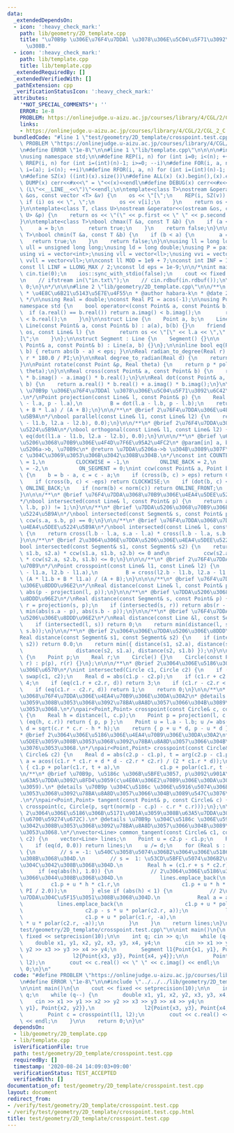 ```yaml
---
data:
  _extendedDependsOn:
  - icon: ':heavy_check_mark:'
    path: lib/geometry/2D_template.cpp
    title: "\u70B9p \u306E\u76F4\u7DDAl \u3078\u306E\u5C04\u5F71\u3092\u6C42\u3081\
      \u308B."
  - icon: ':heavy_check_mark:'
    path: lib/template.cpp
    title: lib/template.cpp
  _extendedRequiredBy: []
  _extendedVerifiedWith: []
  _pathExtension: cpp
  _verificationStatusIcon: ':heavy_check_mark:'
  attributes:
    '*NOT_SPECIAL_COMMENTS*': ''
    ERROR: 1e-8
    PROBLEM: https://onlinejudge.u-aizu.ac.jp/courses/library/4/CGL/2/CGL_2_C
    links:
    - https://onlinejudge.u-aizu.ac.jp/courses/library/4/CGL/2/CGL_2_C
  bundledCode: "#line 1 \"test/geometry/2D_template/crosspoint.test.cpp\"\n#define\
    \ PROBLEM \"https://onlinejudge.u-aizu.ac.jp/courses/library/4/CGL/2/CGL_2_C\"\
    \n#define ERROR \"1e-8\"\n\n#line 1 \"lib/template.cpp\"\n\n\n\n#include <bits/stdc++.h>\n\
    \nusing namespace std;\n\n#define REP(i, n) for (int i=0; i<(n); ++i)\n#define\
    \ RREP(i, n) for (int i=(int)(n)-1; i>=0; --i)\n#define FOR(i, a, n) for (int\
    \ i=(a); i<(n); ++i)\n#define RFOR(i, a, n) for (int i=(int)(n)-1; i>=(a); --i)\n\
    \n#define SZ(x) ((int)(x).size())\n#define ALL(x) (x).begin(),(x).end()\n\n#define\
    \ DUMP(x) cerr<<#x<<\" = \"<<(x)<<endl\n#define DEBUG(x) cerr<<#x<<\" = \"<<(x)<<\"\
    \ (L\"<<__LINE__<<\")\"<<endl;\n\ntemplate<class T>\nostream &operator<<(ostream\
    \ &os, const vector <T> &v) {\n    os << \"[\";\n    REP(i, SZ(v)) {\n       \
    \ if (i) os << \", \";\n        os << v[i];\n    }\n    return os << \"]\";\n\
    }\n\ntemplate<class T, class U>\nostream &operator<<(ostream &os, const pair <T,\
    \ U> &p) {\n    return os << \"(\" << p.first << \" \" << p.second << \")\";\n\
    }\n\ntemplate<class T>\nbool chmax(T &a, const T &b) {\n    if (a < b) {\n   \
    \     a = b;\n        return true;\n    }\n    return false;\n}\n\ntemplate<class\
    \ T>\nbool chmin(T &a, const T &b) {\n    if (b < a) {\n        a = b;\n     \
    \   return true;\n    }\n    return false;\n}\n\nusing ll = long long;\nusing\
    \ ull = unsigned long long;\nusing ld = long double;\nusing P = pair<int, int>;\n\
    using vi = vector<int>;\nusing vll = vector<ll>;\nusing vvi = vector<vi>;\nusing\
    \ vvll = vector<vll>;\n\nconst ll MOD = 1e9 + 7;\nconst int INF = INT_MAX / 2;\n\
    const ll LINF = LLONG_MAX / 2;\nconst ld eps = 1e-9;\n\n/*\nint main() {\n   \
    \ cin.tie(0);\n    ios::sync_with_stdio(false);\n    cout << fixed << setprecision(10);\n\
    \n    // ifstream in(\"in.txt\");\n    // cin.rdbuf(in.rdbuf());\n\n    return\
    \ 0;\n}\n*/\n\n\n#line 2 \"lib/geometry/2D_template.cpp\"\n\n/**\n * @brief\n\
    \ * \u4E8C\u6B21\u5143\u5E7E\u4F55\n * @author habara-k\n * @date 2020/05/05\n\
    \ */\n\nusing Real = double;\nconst Real PI = acos(-1);\n\nusing Point = complex<Real>;\n\
    namespace std {\n    bool operator<(const Point& a, const Point& b) {\n      \
    \  if (a.real() == b.real()) return a.imag() < b.imag();\n        return a.real()\
    \ < b.real();\n    }\n}\n\nstruct Line {\n    Point a, b;\n    Line() {}\n   \
    \ Line(const Point& a, const Point& b) : a(a), b(b) {}\n    friend ostream& operator<<(ostream&\
    \ os, const Line& l) {\n        return os << \"[\" << l.a << \",\" << l.b << \"\
    ]\";\n    }\n};\n\nstruct Segment : Line {\n    Segment() {}\n\n    Segment(const\
    \ Point& a, const Point& b) : Line(a, b) {}\n};\n\ninline bool eq(Real a, Real\
    \ b) { return abs(b - a) < eps; }\n\nReal radian_to_degree(Real r) {\n    return\
    \ r * 180.0 / PI;\n}\n\nReal degree_to_radian(Real d) {\n    return d * PI / 180.0;\n\
    }\n\nPoint rotate(const Point &p, Real theta) {\n    return p * polar((Real)1.0,\
    \ theta);\n}\n\nReal cross(const Point& a, const Point& b) {\n    return a.real()\
    \ * b.imag() - a.imag() * b.real();\n}\n\nReal dot(const Point& a, const Point&\
    \ b) {\n    return a.real() * b.real() + a.imag() * b.imag();\n}\n\n\n/**\n* @brief\
    \ \u70B9p \u306E\u76F4\u7DDAl \u3078\u306E\u5C04\u5F71\u3092\u6C42\u3081\u308B\
    .\n*/\nPoint projection(const Line& l, const Point& p) {\n    Real A = dot(l.b\
    \ - l.a, p - l.a),\n         B = dot(l.a - l.b, p - l.b);\n    return (A * l.b\
    \ + B * l.a) / (A + B);\n}\n\n/**\n* @brief 2\u76F4\u7DDA\u306E\u4E26\u884C\u5224\
    \u5B9A\n*/\nbool parallel(const Line& l1, const Line& l2) {\n    return eq(cross(l1.a\
    \ - l1.b, l2.a - l2.b), 0.0);\n}\n\n/**\n* @brief 2\u76F4\u7DDA\u306E\u76F4\u884C\
    \u5224\u5B9A\n*/\nbool orthogonal(const Line& l1, const Line& l2) {\n    return\
    \ eq(dot(l1.a - l1.b, l2.a - l2.b), 0.0);\n}\n\n\n/**\n* @brief \u6709\u5411\u7DDA\
    \u5206\u3068\u70B9\u306E\u4F4D\u7F6E\u95A2\u4FC2\n* @param[in] a, b, c: \u7DDA\
    \u5206a->b, \u70B9c\n* @return \u7DDA\u5206a->b \u304B\u3089\u307F\u3066, \u70B9\
    c \u304C\u3069\u3053\u306B\u3042\u308B\u304B.\n*/\nconst int COUNTER_CLOCKWISE\
    \ = 1,\n          CLOCKWISE = -1,\n          ONLINE_BACK = 2,\n          ONLINE_FRONT\
    \ = -2,\n          ON_SEGMENT = 0;\nint ccw(const Point& a, Point b, Point c)\
    \ {\n    b = b - a, c = c - a;\n    if (cross(b, c) > eps) return COUNTER_CLOCKWISE;\n\
    \    if (cross(b, c) < -eps) return CLOCKWISE;\n    if (dot(b, c) < 0) return\
    \ ONLINE_BACK;\n    if (norm(b) < norm(c)) return ONLINE_FRONT;\n    return ON_SEGMENT;\n\
    }\n\n\n/**\n* @brief \u76F4\u7DDA\u3068\u70B9\u306E\u4EA4\u5DEE\u5224\u5B9A\n\
    */\nbool intersected(const Line& l, const Point& p) {\n    return abs(ccw(l.a,\
    \ l.b, p)) != 1;\n}\n\n/**\n* @brief \u7DDA\u5206\u3068\u70B9\u306E\u4EA4\u5DEE\
    \u5224\u5B9A\n*/\nbool intersected(const Segment& s, const Point& p) {\n    return\
    \ ccw(s.a, s.b, p) == 0;\n}\n\n/**\n* @brief \u76F4\u7DDA\u3068\u7DDA\u5206\u306E\
    \u4EA4\u5DEE\u5224\u5B9A\n*/\nbool intersected(const Line& l, const Segment& s)\
    \ {\n    return cross(l.b - l.a, s.a - l.a) * cross(l.b - l.a, s.b - l.a) < eps;\n\
    }\n\n/**\n* @brief 2\u3064\u306E\u7DDA\u5206\u306E\u4EA4\u5DEE\u5224\u5B9A\n*/\n\
    bool intersected(const Segment& s1, const Segment& s2) {\n    return ccw(s1.a,\
    \ s1.b, s2.a) * ccw(s1.a, s1.b, s2.b) <= 0 and\n           ccw(s2.a, s2.b, s1.a)\
    \ * ccw(s2.a, s2.b, s1.b) <= 0;\n}\n\n\n/**\n* @brief 2\u76F4\u7DDA\u306E\u4EA4\
    \u70B9\n*/\nPoint crosspoint(const Line& l1, const Line& l2) {\n    Real A = cross(l2.a\
    \ - l1.a, l2.b - l1.a),\n         B = cross(l2.b - l1.b, l2.a - l1.b);\n    return\
    \ (A * l1.b + B * l1.a) / (A + B);\n}\n\n\n/**\n* @brief \u76F4\u7DDA\u3068\u70B9\
    \u306E\u8DDD\u96E2\n*/\nReal distance(const Line& l, const Point& p) {\n    return\
    \ abs(p - projection(l, p));\n}\n\n/**\n* @brief \u7DDA\u5206\u3068\u70B9\u306E\
    \u8DDD\u96E2\n*/\nReal distance(const Segment& s, const Point& p) {\n    Point\
    \ r = projection(s, p);\n    if (intersected(s, r)) return abs(r - p);\n    return\
    \ min(abs(s.a - p), abs(s.b - p));\n}\n\n/**\n* @brief \u76F4\u7DDA\u3068\u7DDA\
    \u5206\u306E\u8DDD\u96E2\n*/\nReal distance(const Line &l, const Segment &s) {\n\
    \    if (intersected(l, s)) return 0;\n    return min(distance(l, s.a), distance(l,\
    \ s.b));\n}\n\n/**\n* @brief 2\u3064\u306E\u7DDA\u5206\u306E\u8DDD\u96E2\n*/\n\
    Real distance(const Segment& s1, const Segment& s2) {\n    if (intersected(s1,\
    \ s2)) return 0.0;\n    return min({ distance(s1, s2.a), distance(s1, s2.b),\n\
    \                 distance(s2, s1.a), distance(s2, s1.b) });\n}\n\n\nstruct Circle\
    \ {\n    Point p;\n    Real r;\n    Circle() {}\n    Circle(const Point& p, Real\
    \ r) : p(p), r(r) {}\n};\n\n\n/**\n* @brief 2\u3064\u306E\u5186\u306E\u4EA4\u70B9\
    \u306E\u6570\n*/\nint intersected(Circle c1, Circle c2) {\n    if (c1.r < c2.r)\
    \ swap(c1, c2);\n    Real d = abs(c1.p - c2.p);\n    if (c1.r + c2.r < d) return\
    \ 4;\n    if (eq(c1.r + c2.r, d)) return 3;\n    if (c1.r - c2.r < d) return 2;\n\
    \    if (eq(c1.r - c2.r, d)) return 1;\n    return 0;\n}\n\n/**\n* @brief \u5186\
    \u3068\u76F4\u7DDA\u306E\u4EA4\u70B9\u306E\u30DA\u30A2\n* @details \u4EA4\u5DEE\
    \u3059\u308B\u3053\u3068\u3092\u78BA\u8A8D\u3057\u3066\u304B\u3089\u547C\u3076\
    \u3053\u3068.\n*/\npair<Point,Point> crosspoint(const Circle& c, const Line& l)\
    \ {\n    Real h = distance(l, c.p);\n    Point p = projection(l, c.p);\n    if\
    \ (eq(h, c.r)) return { p, p };\n    Point u = l.a - l.b; u /= abs(u);\n    Real\
    \ d = sqrt(c.r * c.r - h * h);\n    return { p + u * d, p - u * d };\n}\n\n/**\n\
    * @brief 2\u3064\u306E\u5186\u306E\u4EA4\u70B9\u306E\u30DA\u30A2\n* @details \u4EA4\
    \u5DEE\u3059\u308B\u3053\u3068\u3092\u78BA\u8A8D\u3057\u3066\u304B\u3089\u547C\
    \u3076\u3053\u3068.\n*/\npair<Point,Point> crosspoint(const Circle& c1, const\
    \ Circle& c2) {\n    Real d = abs(c2.p - c1.p), t = arg(c2.p - c1.p);\n    Real\
    \ a = acos((c1.r * c1.r + d * d - c2.r * c2.r) / (2 * c1.r * d));\n    return\
    \ { c1.p + polar(c1.r, t + a),\n             c1.p + polar(c1.r, t - a) };\n}\n\
    \n/**\n* @brief \u70B9p, \u5186c \u306B\u5BFE\u3057, p\u3092\u901A\u308Bc\u306E\
    \u63A5\u7DDA\u3092\u8FD4\u3059(c\u4E0A\u306E2\u70B9\u306E\u30DA\u30A2\u3067\u8FD4\
    \u3059).\n* @details \u70B9p \u304C\u5186c \u306E\u5916\u5074\u306B\u3042\u308B\
    \u3053\u3068\u3092\u78BA\u8A8D\u3057\u3066\u304B\u3089\u547C\u3076\u3053\u3068\
    .\n*/\npair<Point,Point> tangent(const Point& p, const Circle& c) {\n    return\
    \ crosspoint(c, Circle(p, sqrt(norm(p - c.p) - c.r * c.r)));\n};\n\n/**\n* @brief\
    \ 2\u3064\u306E\u5186\u306B\u5171\u901A\u3059\u308B\u63A5\u7DDA\u3092\u8FD4\u3059\
    (\u6700\u59274\u672C).\n* @details \u70B9p \u304C\u5186c \u306E\u5916\u5074\u306B\
    \u3042\u308B\u3053\u3068\u3092\u78BA\u8A8D\u3057\u3066\u304B\u3089\u547C\u3076\
    \u3053\u3068.\n*/\nvector<Line> common_tangent(const Circle& c1, const Circle&\
    \ c2) {\n    vector<Line> lines;\n    Point u = c2.p - c1.p;\n    Real d = abs(u);\n\
    \    if (eq(d, 0.0)) return lines;\n    u /= d;\n    for (Real s : { -1, 1 })\
    \ {\n        // s = -1: \u540C\u3058\u5074\u306B2\u3064\u306E\u5186\u304C\u3042\
    \u308B\u3068\u304D.\n        // s =  1: \u53CD\u5BFE\u5074\u306B2\u3064\u306E\u5186\
    \u304C\u3042\u308B\u3068\u304D.\n        Real h = (c1.r + s * c2.r) / d;\n   \
    \     if (eq(abs(h), 1.0)) {\n            // 2\u3064\u306E\u5186\u304C\u63A5\u3057\
    \u3066\u3044\u308B\u3068\u304D.\n            lines.emplace_back(\n           \
    \         c1.p + u * h * c1.r,\n                    c1.p + u * h * c1.r + rotate(u,\
    \ PI / 2.0));\n        } else if (abs(h) < 1) {\n            // 2\u672C\u306E\u63A5\
    \u7DDA\u304C\u5F15\u3051\u308B\u3068\u304D.\n            Real a = acos(h);\n \
    \           lines.emplace_back(\n                    c1.p + u * polar(c1.r, a),\n\
    \                    c2.p - s * u * polar(c2.r, a));\n            lines.emplace_back(\n\
    \                    c1.p + u * polar(c1.r, -a),\n                    c2.p - s\
    \ * u * polar(c2.r, -a));\n        }\n    }\n    return lines;\n}\n\n#line 5 \"\
    test/geometry/2D_template/crosspoint.test.cpp\"\n\nint main()\n{\n    cout <<\
    \ fixed << setprecision(10);\n\n    int q; cin >> q;\n    while (q--) {\n    \
    \    double x1, y1, x2, y2, x3, y3, x4, y4;\n        cin >> x1 >> y1 >> x2 >>\
    \ y2 >> x3 >> y3 >> x4 >> y4;\n        Segment l1{Point{x1, y1}, Point{x2, y2}},\n\
    \                l2{Point{x3, y3}, Point{x4, y4}};\n\n        Point c = crosspoint(l1,\
    \ l2);\n        cout << c.real() << \" \" << c.imag() << endl;\n    }\n\n    return\
    \ 0;\n}\n"
  code: "#define PROBLEM \"https://onlinejudge.u-aizu.ac.jp/courses/library/4/CGL/2/CGL_2_C\"\
    \n#define ERROR \"1e-8\"\n\n#include \"../../../lib/geometry/2D_template.cpp\"\
    \n\nint main()\n{\n    cout << fixed << setprecision(10);\n\n    int q; cin >>\
    \ q;\n    while (q--) {\n        double x1, y1, x2, y2, x3, y3, x4, y4;\n    \
    \    cin >> x1 >> y1 >> x2 >> y2 >> x3 >> y3 >> x4 >> y4;\n        Segment l1{Point{x1,\
    \ y1}, Point{x2, y2}},\n                l2{Point{x3, y3}, Point{x4, y4}};\n\n\
    \        Point c = crosspoint(l1, l2);\n        cout << c.real() << \" \" << c.imag()\
    \ << endl;\n    }\n\n    return 0;\n}\n"
  dependsOn:
  - lib/geometry/2D_template.cpp
  - lib/template.cpp
  isVerificationFile: true
  path: test/geometry/2D_template/crosspoint.test.cpp
  requiredBy: []
  timestamp: '2020-08-24 14:09:03+09:00'
  verificationStatus: TEST_ACCEPTED
  verifiedWith: []
documentation_of: test/geometry/2D_template/crosspoint.test.cpp
layout: document
redirect_from:
- /verify/test/geometry/2D_template/crosspoint.test.cpp
- /verify/test/geometry/2D_template/crosspoint.test.cpp.html
title: test/geometry/2D_template/crosspoint.test.cpp
---
```

